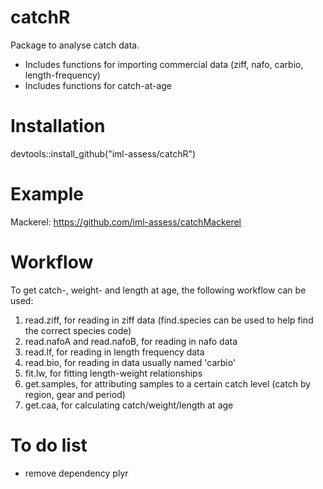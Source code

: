 # catchR

Package to analyse catch data.

- Includes functions for importing commercial data (ziff, nafo, carbio, length-frequency)
- Includes functions for catch-at-age

# Installation

devtools::install_github("iml-assess/catchR")

# Example

Mackerel: https://github.com/iml-assess/catchMackerel

# Workflow

To get catch-, weight- and length at age, the following workflow can be used:

1. read.ziff, for reading in ziff data (find.species can be used to help find the correct species code)
2. read.nafoA and read.nafoB, for reading in nafo data
3. read.lf, for reading in length frequency data
4. read.bio, for reading in data usually named 'carbio'
5. fit.lw, for fitting length-weight relationships
6. get.samples, for attributing samples to a certain catch level (catch by region, gear and period)
7. get.caa, for calculating catch/weight/length at age

# To do list
- remove dependency plyr
